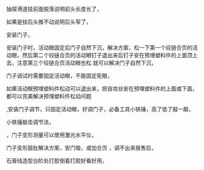 抽屉滑道挂前面脱落说明前头长度长了，

如果是挂后头推不动说明后头窄了，

安装门子，

安装门子时，活动眼固定后门子自然下沉，解决方案，松一下第一个铰链合页的活动眼，然后第二个铰链合页的活动眼钉子退出来后钉子安在预埋塑料件的上面顶上去，注意第三个铰链合页活动眼也松 就可以解决门子自然下沉，

门子调试时需要固定活动眼，不能固定死眼，

如果活动眼预埋塑料件松动可以退出来，把自攻丝安在预埋塑料件的上面或下面，都可以完美解决预埋塑料件松动问题


,安装门子调节，只固定活动眼，好调门子，必备工具小铁锤，高了低了敲一敲，


小铁锤敲击调节法，




，门子变形测量可以使用激光水平仪，


门子变形鼓肚解决方案，安门吸，或加合页 ，调不出来报售后，


石膏线造型台阶处打胶倒着打胶好看好用，



















 
